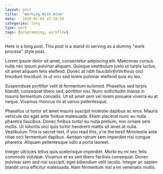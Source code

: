 ```yaml
---
layout: post
title:  "Working With Atom"
date:   2020-05-04 22:10:59
categories: long
type: work
tags: [programming, workflow]
---
```


Here is a long post. This post is a stand-in serving as a dummy "work process" style post.

Lorem ipsum dolor sit amet, consectetur adipiscing elit.
Maecenas cursus nulla nec ipsum pulvinar aliquam.
Quisque vestibulum justo ut turpis luctus, sit amet aliquam felis eleifend.
Donec at nibh faucibhrthrthrthrus orci tincidunt tincidunt.
In ut orci sed lorem pulvinar eleifend quis eu leo.

Suspendisse porttitor velit id fermentum euismod.
Phasellus sed turpis blandit, consequat libero sed, porttitor nisi.
Nunc sollicitudin massa in mauris fermentum convallis.
Ut sit amet sem vel lorem posuere viverra eu at neque.
Vivamus rhoncus mi at varius pellentesque.

Phasellus ut tortor sit amet mauris suscipit molestie dapibus ac eros.
Mauris vehicula dui eget ante finibus malesuada.
Etiam placerat nunc eu nulla pharetra faucibus.
Donec finibus tortor eu nulla pretium, non ornare sem mollis.
Ut lobortis orci quis tortor hendrerit mattis sit amet at nulla.
Vestibulum This is secret text, if you read this, y're the best!
Mmolestie ante vitae orci fermentum dapibus.
Aenean rutrum sem imperdiet nisi congue pharetra.
Aliquam pellentesque odio a porta laoreet.

Integer ultricies tellus quis scelerisque imperdiet.
Morbi eu mi nec felis commodo volutpat.
Vivamus et ex sed libero facilisis consequat.
Donec pulvinar sem sed nisi suscipit, eget bibendum velit iaculis.
Integer ac sapien blandit urna efficitur malesuada.
Nam fermentum nisl a mi venenatis mollis.
